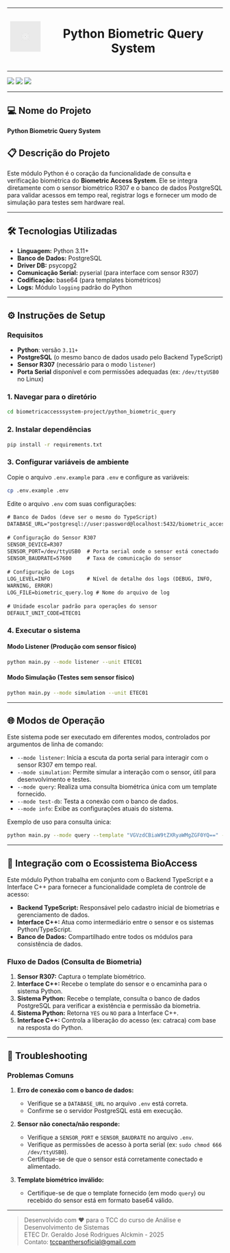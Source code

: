 <div align="center">

| <img src="../frontend/public/placeholder.svg" width="80" alt="BioAccess Python Icon" align="center"> | <h1 align="center">Python Biometric Query System</h1> |
|----------------------------------------------------------------------------|:---------------------------------:|

---

</div>

<div>
<img src="https://img.shields.io/badge/Python-3670A0?style=for-the-badge&logo=python&logoColor=ffdd54">
<img src="https://img.shields.io/badge/PostgreSQL-4169E1?style=for-the-badge&logo=postgresql&logoColor=white">
<img src="https://img.shields.io/badge/psycopg2-4169E1?style=for-the-badge&logo=postgresql&logoColor=white">
</div>

---

## 💻 Nome do Projeto
**Python Biometric Query System**

## 📋 Descrição do Projeto
Este módulo Python é o coração da funcionalidade de consulta e verificação biométrica do **Biometric Access System**. Ele se integra diretamente com o sensor biométrico R307 e o banco de dados PostgreSQL para validar acessos em tempo real, registrar logs e fornecer um modo de simulação para testes sem hardware real.

---

## 🛠️ Tecnologias Utilizadas
- **Linguagem:** Python 3.11+
- **Banco de Dados:** PostgreSQL
- **Driver DB:** psycopg2
- **Comunicação Serial:** pyserial (para interface com sensor R307)
- **Codificação:** base64 (para templates biométricos)
- **Logs:** Módulo `logging` padrão do Python

---

## ⚙️ Instruções de Setup

### Requisitos
- **Python**: versão `3.11+`
- **PostgreSQL** (o mesmo banco de dados usado pelo Backend TypeScript)
- **Sensor R307** (necessário para o modo `listener`)
- **Porta Serial** disponível e com permissões adequadas (ex: `/dev/ttyUSB0` no Linux)

### 1. Navegar para o diretório
```bash
cd biometricaccesssystem-project/python_biometric_query
```

### 2. Instalar dependências
```bash
pip install -r requirements.txt
```

### 3. Configurar variáveis de ambiente
Copie o arquivo `.env.example` para `.env` e configure as variáveis:
```bash
cp .env.example .env
```
Edite o arquivo `.env` com suas configurações:
```env
# Banco de Dados (deve ser o mesmo do TypeScript)
DATABASE_URL="postgresql://user:password@localhost:5432/biometric_access_system"

# Configuração do Sensor R307
SENSOR_DEVICE=R307
SENSOR_PORT=/dev/ttyUSB0  # Porta serial onde o sensor está conectado
SENSOR_BAUDRATE=57600     # Taxa de comunicação do sensor

# Configuração de Logs
LOG_LEVEL=INFO            # Nível de detalhe dos logs (DEBUG, INFO, WARNING, ERROR)
LOG_FILE=biometric_query.log # Nome do arquivo de log

# Unidade escolar padrão para operações do sensor
DEFAULT_UNIT_CODE=ETEC01
```

### 4. Executar o sistema

#### Modo Listener (Produção com sensor físico)
```bash
python main.py --mode listener --unit ETEC01
```

#### Modo Simulação (Testes sem sensor físico)
```bash
python main.py --mode simulation --unit ETEC01
```

---

## 🌐 Modos de Operação

Este sistema pode ser executado em diferentes modos, controlados por argumentos de linha de comando:

-   `--mode listener`: Inicia a escuta da porta serial para interagir com o sensor R307 em tempo real.
-   `--mode simulation`: Permite simular a interação com o sensor, útil para desenvolvimento e testes.
-   `--mode query`: Realiza uma consulta biométrica única com um template fornecido.
-   `--mode test-db`: Testa a conexão com o banco de dados.
-   `--mode info`: Exibe as configurações atuais do sistema.

Exemplo de uso para consulta única:
```bash
python main.py --mode query --template "VGVzdCBiaW9tZXRyaWMgZGF0YQ==" --finger index_right --unit ETEC01
```

---

## 🔗 Integração com o Ecossistema BioAccess

Este módulo Python trabalha em conjunto com o Backend TypeScript e a Interface C++ para fornecer a funcionalidade completa de controle de acesso:

-   **Backend TypeScript:** Responsável pelo cadastro inicial de biometrias e gerenciamento de dados.
-   **Interface C++:** Atua como intermediário entre o sensor e os sistemas Python/TypeScript.
-   **Banco de Dados:** Compartilhado entre todos os módulos para consistência de dados.

### Fluxo de Dados (Consulta de Biometria)

1.  **Sensor R307:** Captura o template biométrico.
2.  **Interface C++:** Recebe o template do sensor e o encaminha para o sistema Python.
3.  **Sistema Python:** Recebe o template, consulta o banco de dados PostgreSQL para verificar a existência e permissão da biometria.
4.  **Sistema Python:** Retorna `YES` ou `NO` para a Interface C++.
5.  **Interface C++:** Controla a liberação do acesso (ex: catraca) com base na resposta do Python.

---

## 🚨 Troubleshooting

### Problemas Comuns

1.  **Erro de conexão com o banco de dados:**
    *   Verifique se a `DATABASE_URL` no arquivo `.env` está correta.
    *   Confirme se o servidor PostgreSQL está em execução.

2.  **Sensor não conecta/não responde:**
    *   Verifique a `SENSOR_PORT` e `SENSOR_BAUDRATE` no arquivo `.env`.
    *   Verifique as permissões de acesso à porta serial (ex: `sudo chmod 666 /dev/ttyUSB0`).
    *   Certifique-se de que o sensor está corretamente conectado e alimentado.

3.  **Template biométrico inválido:**
    *   Certifique-se de que o template fornecido (em modo `query`) ou recebido do sensor está em formato base64 válido.

---

> Desenvolvido com ❤️ para o TCC do curso de Análise e Desenvolvimento de Sistemas  
> ETEC Dr. Geraldo José Rodrigues Alckmin - 2025  
> Contato: tccpanthersoficial@gmail.com

